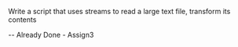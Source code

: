 Write a script that uses streams to read a large text file, transform its contents

-- Already Done - Assign3